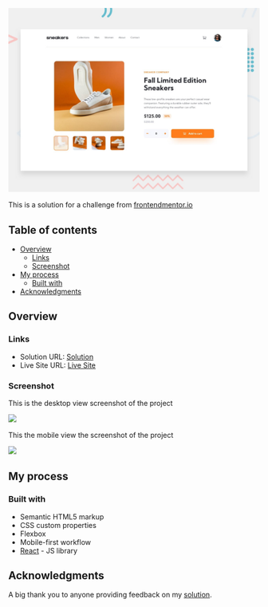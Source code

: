 ![Design preview for the E-commerce product page coding challenge](./design/desktop-preview.jpg)

This is a solution for a challenge from [frontendmentor.io](https://www.frontendmentor.io/)

## Table of contents

- [Overview](#overview)
  - [Links](#links)
  - [Screenshot](#screenshot)
- [My process](#my-process)
  - [Built with](#built-with)
- [Acknowledgments](#acknowledgments)

## Overview

### Links

- Solution URL: [Solution](https://your-solution-url.com)
- Live Site URL: [Live Site](https://e-commerce-product-sr.netlify.app/)

### Screenshot

This is the desktop view screenshot of the project

![](.screenshot/desktop-screenshot.png)

This the mobile view the screenshot of the project

![](.screenshot/mobile-screenshot.png)

## My process

### Built with

- Semantic HTML5 markup
- CSS custom properties
- Flexbox
- Mobile-first workflow
- [React](https://reactjs.org/) - JS library

## Acknowledgments

A big thank you to anyone providing feedback on my [solution]().
